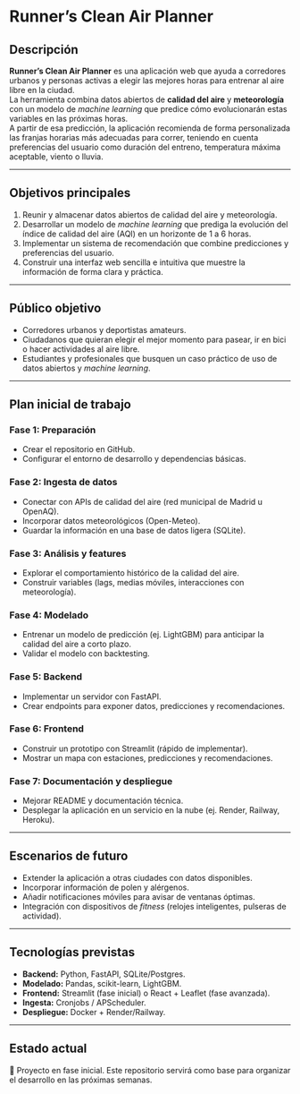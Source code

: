 # Runner’s Clean Air Planner

## Descripción
**Runner’s Clean Air Planner** es una aplicación web que ayuda a corredores urbanos y personas activas a elegir las mejores horas para entrenar al aire libre en la ciudad.  
La herramienta combina datos abiertos de **calidad del aire** y **meteorología** con un modelo de *machine learning* que predice cómo evolucionarán estas variables en las próximas horas.  
A partir de esa predicción, la aplicación recomienda de forma personalizada las franjas horarias más adecuadas para correr, teniendo en cuenta preferencias del usuario como duración del entreno, temperatura máxima aceptable, viento o lluvia.  

---

## Objetivos principales
1. Reunir y almacenar datos abiertos de calidad del aire y meteorología.  
2. Desarrollar un modelo de *machine learning* que prediga la evolución del índice de calidad del aire (AQI) en un horizonte de 1 a 6 horas.  
3. Implementar un sistema de recomendación que combine predicciones y preferencias del usuario.  
4. Construir una interfaz web sencilla e intuitiva que muestre la información de forma clara y práctica.  

---

## Público objetivo
- Corredores urbanos y deportistas amateurs.  
- Ciudadanos que quieran elegir el mejor momento para pasear, ir en bici o hacer actividades al aire libre.  
- Estudiantes y profesionales que busquen un caso práctico de uso de datos abiertos y *machine learning*.  

---

## Plan inicial de trabajo

### Fase 1: Preparación
- Crear el repositorio en GitHub.  
- Configurar el entorno de desarrollo y dependencias básicas.  

### Fase 2: Ingesta de datos
- Conectar con APIs de calidad del aire (red municipal de Madrid u OpenAQ).  
- Incorporar datos meteorológicos (Open-Meteo).  
- Guardar la información en una base de datos ligera (SQLite).  

### Fase 3: Análisis y features
- Explorar el comportamiento histórico de la calidad del aire.  
- Construir variables (lags, medias móviles, interacciones con meteorología).  

### Fase 4: Modelado
- Entrenar un modelo de predicción (ej. LightGBM) para anticipar la calidad del aire a corto plazo.  
- Validar el modelo con backtesting.  

### Fase 5: Backend
- Implementar un servidor con FastAPI.  
- Crear endpoints para exponer datos, predicciones y recomendaciones.  

### Fase 6: Frontend
- Construir un prototipo con Streamlit (rápido de implementar).  
- Mostrar un mapa con estaciones, predicciones y recomendaciones.  

### Fase 7: Documentación y despliegue
- Mejorar README y documentación técnica.  
- Desplegar la aplicación en un servicio en la nube (ej. Render, Railway, Heroku).  

---

## Escenarios de futuro
- Extender la aplicación a otras ciudades con datos disponibles.  
- Incorporar información de polen y alérgenos.  
- Añadir notificaciones móviles para avisar de ventanas óptimas.  
- Integración con dispositivos de *fitness* (relojes inteligentes, pulseras de actividad).  

---

## Tecnologías previstas
- **Backend:** Python, FastAPI, SQLite/Postgres.  
- **Modelado:** Pandas, scikit-learn, LightGBM.  
- **Frontend:** Streamlit (fase inicial) o React + Leaflet (fase avanzada).  
- **Ingesta:** Cronjobs / APScheduler.  
- **Despliegue:** Docker + Render/Railway.  

---

## Estado actual
📌 Proyecto en fase inicial. Este repositorio servirá como base para organizar el desarrollo en las próximas semanas.
